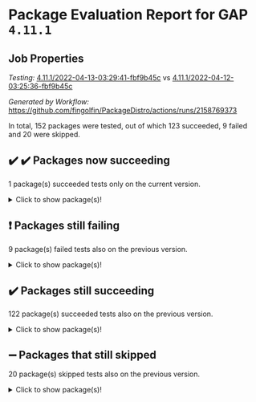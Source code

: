 # Package Evaluation Report for GAP `4.11.1`

## Job Properties

*Testing:* [4.11.1/2022-04-13-03:29:41-fbf9b45c](https://github.com/fingolfin/PackageDistro/blob/data/reports/4.11.1/2022-04-13-03:29:41-fbf9b45c) vs [4.11.1/2022-04-12-03:25:36-fbf9b45c](https://github.com/fingolfin/PackageDistro/blob/data/reports/4.11.1/2022-04-12-03:25:36-fbf9b45c)

*Generated by Workflow:* https://github.com/fingolfin/PackageDistro/actions/runs/2158769373

In total, 152 packages were tested, out of which 123 succeeded, 9 failed and 20 were skipped.

## :heavy_check_mark: :heavy_check_mark: Packages now succeeding

1 package(s) succeeded tests only on the current version.<details> <summary>Click to show package(s)!</summary>

- semigroups 4.0.0 [(success)](https://github.com/fingolfin/PackageDistro/runs/6000935598?check_suite_focus=true) vs semigroups 4.0.0 [(failure)](https://github.com/fingolfin/PackageDistro/runs/5983318366?check_suite_focus=true) <br>
</details>

## :exclamation: Packages still failing

9 package(s) failed tests also on the previous version.<details> <summary>Click to show package(s)!</summary>

- fining 1.4.1 [(failure)](https://github.com/fingolfin/PackageDistro/runs/6000932089?check_suite_focus=true)<br>
- francy 1.2.4 [(failure)](https://github.com/fingolfin/PackageDistro/runs/6000932319?check_suite_focus=true)<br>
- hap 1.38 [(failure)](https://github.com/fingolfin/PackageDistro/runs/6000932915?check_suite_focus=true)<br>
- normalizinterface 1.3.2 [(failure)](https://github.com/fingolfin/PackageDistro/runs/6000934375?check_suite_focus=true)<br>
- packagemanager 1.2 [(failure)](https://github.com/fingolfin/PackageDistro/runs/6000934582?check_suite_focus=true)<br>
- recog 1.3.2 [(failure)](https://github.com/fingolfin/PackageDistro/runs/6000935246?check_suite_focus=true)<br>
- transgrp 3.6.1 [(failure)](https://github.com/fingolfin/PackageDistro/runs/6000936452?check_suite_focus=true)<br>
- unitlib 4.0.0 [(failure)](https://github.com/fingolfin/PackageDistro/runs/6000936611?check_suite_focus=true)<br>
- yangbaxter 0.9.0 [(failure)](https://github.com/fingolfin/PackageDistro/runs/6000936956?check_suite_focus=true)<br>
</details>

## :heavy_check_mark: Packages still succeeding

122 package(s) succeeded tests also on the previous version.<details> <summary>Click to show package(s)!</summary>

- ace 5.4 [(success)](https://github.com/fingolfin/PackageDistro/runs/6000930293?check_suite_focus=true)<br>
- aclib 1.3.2 [(success)](https://github.com/fingolfin/PackageDistro/runs/6000930341?check_suite_focus=true)<br>
- agt 0.2 [(success)](https://github.com/fingolfin/PackageDistro/runs/6000930389?check_suite_focus=true)<br>
- alnuth 3.2.1 [(success)](https://github.com/fingolfin/PackageDistro/runs/6000930443?check_suite_focus=true)<br>
- anupq 3.2.6 [(success)](https://github.com/fingolfin/PackageDistro/runs/6000930484?check_suite_focus=true)<br>
- atlasrep 2.1.2 [(success)](https://github.com/fingolfin/PackageDistro/runs/6000930564?check_suite_focus=true)<br>
- autodoc 2022.03.10 [(success)](https://github.com/fingolfin/PackageDistro/runs/6000930655?check_suite_focus=true)<br>
- automata 1.15 [(success)](https://github.com/fingolfin/PackageDistro/runs/6000930767?check_suite_focus=true)<br>
- automgrp 1.3.2 [(success)](https://github.com/fingolfin/PackageDistro/runs/6000930840?check_suite_focus=true)<br>
- autpgrp 1.10.2 [(success)](https://github.com/fingolfin/PackageDistro/runs/6000930916?check_suite_focus=true)<br>
- cap 2022.04-01 [(success)](https://github.com/fingolfin/PackageDistro/runs/6000930980?check_suite_focus=true)<br>
- caratinterface 2.3.3 [(success)](https://github.com/fingolfin/PackageDistro/runs/6000931035?check_suite_focus=true)<br>
- cddinterface 2020.06.24 [(success)](https://github.com/fingolfin/PackageDistro/runs/6000931079?check_suite_focus=true)<br>
- circle 1.6.4 [(success)](https://github.com/fingolfin/PackageDistro/runs/6000931118?check_suite_focus=true)<br>
- cohomolo 1.6.10 [(success)](https://github.com/fingolfin/PackageDistro/runs/6000931179?check_suite_focus=true)<br>
- congruence 1.2.3 [(success)](https://github.com/fingolfin/PackageDistro/runs/6000931228?check_suite_focus=true)<br>
- corelg 1.56 [(success)](https://github.com/fingolfin/PackageDistro/runs/6000931270?check_suite_focus=true)<br>
- crime 1.6 [(success)](https://github.com/fingolfin/PackageDistro/runs/6000931313?check_suite_focus=true)<br>
- crisp 1.4.5 [(success)](https://github.com/fingolfin/PackageDistro/runs/6000931358?check_suite_focus=true)<br>
- crypting 0.10 [(success)](https://github.com/fingolfin/PackageDistro/runs/6000931416?check_suite_focus=true)<br>
- cryst 4.1.24 [(success)](https://github.com/fingolfin/PackageDistro/runs/6000931458?check_suite_focus=true)<br>
- crystcat 1.1.9 [(success)](https://github.com/fingolfin/PackageDistro/runs/6000931509?check_suite_focus=true)<br>
- ctbllib 1.3.3 [(success)](https://github.com/fingolfin/PackageDistro/runs/6000931552?check_suite_focus=true)<br>
- cubefree 1.19 [(success)](https://github.com/fingolfin/PackageDistro/runs/6000931587?check_suite_focus=true)<br>
- curlinterface 2.2.2 [(success)](https://github.com/fingolfin/PackageDistro/runs/6000931619?check_suite_focus=true)<br>
- cvec 2.7.5 [(success)](https://github.com/fingolfin/PackageDistro/runs/6000931650?check_suite_focus=true)<br>
- datastructures 0.2.7 [(success)](https://github.com/fingolfin/PackageDistro/runs/6000931694?check_suite_focus=true)<br>
- deepthought 1.0.5 [(success)](https://github.com/fingolfin/PackageDistro/runs/6000931734?check_suite_focus=true)<br>
- design 1.7 [(success)](https://github.com/fingolfin/PackageDistro/runs/6000931770?check_suite_focus=true)<br>
- difsets 2.3.1 [(success)](https://github.com/fingolfin/PackageDistro/runs/6000931810?check_suite_focus=true)<br>
- digraphs 1.5.2 [(success)](https://github.com/fingolfin/PackageDistro/runs/6000931845?check_suite_focus=true)<br>
- edim 1.3.5 [(success)](https://github.com/fingolfin/PackageDistro/runs/6000931880?check_suite_focus=true)<br>
- example 4.3.0 [(success)](https://github.com/fingolfin/PackageDistro/runs/6000931900?check_suite_focus=true)<br>
- factint 1.6.3 [(success)](https://github.com/fingolfin/PackageDistro/runs/6000931967?check_suite_focus=true)<br>
- ferret 1.0.7 [(success)](https://github.com/fingolfin/PackageDistro/runs/6000932008?check_suite_focus=true)<br>
- fga 1.4.0 [(success)](https://github.com/fingolfin/PackageDistro/runs/6000932052?check_suite_focus=true)<br>
- float 1.0.3 [(success)](https://github.com/fingolfin/PackageDistro/runs/6000932130?check_suite_focus=true)<br>
- format 1.4.3 [(success)](https://github.com/fingolfin/PackageDistro/runs/6000932163?check_suite_focus=true)<br>
- forms 1.2.7 [(success)](https://github.com/fingolfin/PackageDistro/runs/6000932199?check_suite_focus=true)<br>
- fplsa 1.2.5 [(success)](https://github.com/fingolfin/PackageDistro/runs/6000932229?check_suite_focus=true)<br>
- fr 2.4.8 [(success)](https://github.com/fingolfin/PackageDistro/runs/6000932269?check_suite_focus=true)<br>
- fwtree 1.3 [(success)](https://github.com/fingolfin/PackageDistro/runs/6000932373?check_suite_focus=true)<br>
- gbnp 1.0.5 [(success)](https://github.com/fingolfin/PackageDistro/runs/6000932489?check_suite_focus=true)<br>
- generalizedmorphismsforcap 2022.03-03 [(success)](https://github.com/fingolfin/PackageDistro/runs/6000932547?check_suite_focus=true)<br>
- genss 1.6.6 [(success)](https://github.com/fingolfin/PackageDistro/runs/6000932581?check_suite_focus=true)<br>
- gradedringforhomalg 2022.03-01 [(success)](https://github.com/fingolfin/PackageDistro/runs/6000932621?check_suite_focus=true)<br>
- grape 4.8.5 [(success)](https://github.com/fingolfin/PackageDistro/runs/6000932665?check_suite_focus=true)<br>
- groupoids 1.69 [(success)](https://github.com/fingolfin/PackageDistro/runs/6000932715?check_suite_focus=true)<br>
- grpconst 2.6.2 [(success)](https://github.com/fingolfin/PackageDistro/runs/6000932761?check_suite_focus=true)<br>
- guarana 0.96.3 [(success)](https://github.com/fingolfin/PackageDistro/runs/6000932820?check_suite_focus=true)<br>
- guava 3.15 [(success)](https://github.com/fingolfin/PackageDistro/runs/6000932877?check_suite_focus=true)<br>
- hapcryst 0.1.14 [(success)](https://github.com/fingolfin/PackageDistro/runs/6000932979?check_suite_focus=true)<br>
- hecke 1.5.3 [(success)](https://github.com/fingolfin/PackageDistro/runs/6000933018?check_suite_focus=true)<br>
- help 3.5 [(success)](https://github.com/fingolfin/PackageDistro/runs/6000933061?check_suite_focus=true)<br>
- idrel 2.43 [(success)](https://github.com/fingolfin/PackageDistro/runs/6000933103?check_suite_focus=true)<br>
- images 1.3.1 [(success)](https://github.com/fingolfin/PackageDistro/runs/6000933138?check_suite_focus=true)<br>
- intpic 0.2.4 [(success)](https://github.com/fingolfin/PackageDistro/runs/6000933195?check_suite_focus=true)<br>
- io 4.7.2 [(success)](https://github.com/fingolfin/PackageDistro/runs/6000933240?check_suite_focus=true)<br>
- irredsol 1.4.3 [(success)](https://github.com/fingolfin/PackageDistro/runs/6000933289?check_suite_focus=true)<br>
- json 2.1.0 [(success)](https://github.com/fingolfin/PackageDistro/runs/6000933331?check_suite_focus=true)<br>
- jupyterkernel 1.4.1 [(success)](https://github.com/fingolfin/PackageDistro/runs/6000933382?check_suite_focus=true)<br>
- jupyterviz 1.5.1 [(success)](https://github.com/fingolfin/PackageDistro/runs/6000933439?check_suite_focus=true)<br>
- kan 1.34 [(success)](https://github.com/fingolfin/PackageDistro/runs/6000933482?check_suite_focus=true)<br>
- kbmag 1.5.9 [(success)](https://github.com/fingolfin/PackageDistro/runs/6000933523?check_suite_focus=true)<br>
- laguna 3.9.4 [(success)](https://github.com/fingolfin/PackageDistro/runs/6000933596?check_suite_focus=true)<br>
- liealgdb 2.2.1 [(success)](https://github.com/fingolfin/PackageDistro/runs/6000933644?check_suite_focus=true)<br>
- liepring 1.9.2 [(success)](https://github.com/fingolfin/PackageDistro/runs/6000933695?check_suite_focus=true)<br>
- liering 2.4.2 [(success)](https://github.com/fingolfin/PackageDistro/runs/6000933746?check_suite_focus=true)<br>
- linearalgebraforcap 2022.04-01 [(success)](https://github.com/fingolfin/PackageDistro/runs/6000933797?check_suite_focus=true)<br>
- loops 3.4.1 [(success)](https://github.com/fingolfin/PackageDistro/runs/6000933841?check_suite_focus=true)<br>
- lpres 1.0.3 [(success)](https://github.com/fingolfin/PackageDistro/runs/6000933898?check_suite_focus=true)<br>
- majoranaalgebras 1.4 [(success)](https://github.com/fingolfin/PackageDistro/runs/6000933941?check_suite_focus=true)<br>
- mapclass 1.4.5 [(success)](https://github.com/fingolfin/PackageDistro/runs/6000933984?check_suite_focus=true)<br>
- matgrp 0.64 [(success)](https://github.com/fingolfin/PackageDistro/runs/6000934026?check_suite_focus=true)<br>
- modisom 2.5.1 [(success)](https://github.com/fingolfin/PackageDistro/runs/6000934079?check_suite_focus=true)<br>
- modulepresentationsforcap 2022.03-02 [(success)](https://github.com/fingolfin/PackageDistro/runs/6000934129?check_suite_focus=true)<br>
- monoidalcategories 2022.03-02 [(success)](https://github.com/fingolfin/PackageDistro/runs/6000934185?check_suite_focus=true)<br>
- nconvex 2020.11-04 [(success)](https://github.com/fingolfin/PackageDistro/runs/6000934238?check_suite_focus=true)<br>
- nilmat 1.4.1 [(success)](https://github.com/fingolfin/PackageDistro/runs/6000934285?check_suite_focus=true)<br>
- nock 1.5 [(success)](https://github.com/fingolfin/PackageDistro/runs/6000934336?check_suite_focus=true)<br>
- nq 2.5.8 [(success)](https://github.com/fingolfin/PackageDistro/runs/6000934419?check_suite_focus=true)<br>
- numericalsgps 1.3.0 [(success)](https://github.com/fingolfin/PackageDistro/runs/6000934457?check_suite_focus=true)<br>
- openmath 11.5.0 [(success)](https://github.com/fingolfin/PackageDistro/runs/6000934498?check_suite_focus=true)<br>
- orb 4.8.4 [(success)](https://github.com/fingolfin/PackageDistro/runs/6000934535?check_suite_focus=true)<br>
- patternclass 2.4.2 [(success)](https://github.com/fingolfin/PackageDistro/runs/6000934625?check_suite_focus=true)<br>
- permut 2.0.4 [(success)](https://github.com/fingolfin/PackageDistro/runs/6000934672?check_suite_focus=true)<br>
- polenta 1.3.10 [(success)](https://github.com/fingolfin/PackageDistro/runs/6000934711?check_suite_focus=true)<br>
- polymaking 0.8.6 [(success)](https://github.com/fingolfin/PackageDistro/runs/6000934770?check_suite_focus=true)<br>
- primgrp 3.4.1 [(success)](https://github.com/fingolfin/PackageDistro/runs/6000934814?check_suite_focus=true)<br>
- profiling 2.5.0 [(success)](https://github.com/fingolfin/PackageDistro/runs/6000934865?check_suite_focus=true)<br>
- qpa 1.33 [(success)](https://github.com/fingolfin/PackageDistro/runs/6000934929?check_suite_focus=true)<br>
- quagroup 1.8.3 [(success)](https://github.com/fingolfin/PackageDistro/runs/6000934984?check_suite_focus=true)<br>
- radiroot 2.9 [(success)](https://github.com/fingolfin/PackageDistro/runs/6000935050?check_suite_focus=true)<br>
- rcwa 4.6.4 [(success)](https://github.com/fingolfin/PackageDistro/runs/6000935124?check_suite_focus=true)<br>
- rds 1.8 [(success)](https://github.com/fingolfin/PackageDistro/runs/6000935186?check_suite_focus=true)<br>
- repndecomp 1.2.1 [(success)](https://github.com/fingolfin/PackageDistro/runs/6000935306?check_suite_focus=true)<br>
- repsn 3.1.0 [(success)](https://github.com/fingolfin/PackageDistro/runs/6000935384?check_suite_focus=true)<br>
- resclasses 4.7.2 [(success)](https://github.com/fingolfin/PackageDistro/runs/6000935450?check_suite_focus=true)<br>
- scscp 2.3.1 [(success)](https://github.com/fingolfin/PackageDistro/runs/6000935528?check_suite_focus=true)<br>
- sglppow 2.2 [(success)](https://github.com/fingolfin/PackageDistro/runs/6000935667?check_suite_focus=true)<br>
- sgpviz 0.999.5 [(success)](https://github.com/fingolfin/PackageDistro/runs/6000935741?check_suite_focus=true)<br>
- simpcomp 2.1.14 [(success)](https://github.com/fingolfin/PackageDistro/runs/6000935786?check_suite_focus=true)<br>
- singular 2020.12.18 [(success)](https://github.com/fingolfin/PackageDistro/runs/6000935827?check_suite_focus=true)<br>
- sla 1.5.3 [(success)](https://github.com/fingolfin/PackageDistro/runs/6000935888?check_suite_focus=true)<br>
- smallgrp 1.5 [(success)](https://github.com/fingolfin/PackageDistro/runs/6000935942?check_suite_focus=true)<br>
- smallsemi 0.6.13 [(success)](https://github.com/fingolfin/PackageDistro/runs/6000935983?check_suite_focus=true)<br>
- sonata 2.9.3 [(success)](https://github.com/fingolfin/PackageDistro/runs/6000936035?check_suite_focus=true)<br>
- sophus 1.25 [(success)](https://github.com/fingolfin/PackageDistro/runs/6000936096?check_suite_focus=true)<br>
- spinsym 1.5.2 [(success)](https://github.com/fingolfin/PackageDistro/runs/6000936142?check_suite_focus=true)<br>
- symbcompcc 1.3.2 [(success)](https://github.com/fingolfin/PackageDistro/runs/6000936223?check_suite_focus=true)<br>
- thelma 1.3 [(success)](https://github.com/fingolfin/PackageDistro/runs/6000936286?check_suite_focus=true)<br>
- tomlib 1.2.9 [(success)](https://github.com/fingolfin/PackageDistro/runs/6000936341?check_suite_focus=true)<br>
- toric 1.9.5 [(success)](https://github.com/fingolfin/PackageDistro/runs/6000936401?check_suite_focus=true)<br>
- ugaly 4.0.2 [(success)](https://github.com/fingolfin/PackageDistro/runs/6000936511?check_suite_focus=true)<br>
- unipot 1.5 [(success)](https://github.com/fingolfin/PackageDistro/runs/6000936559?check_suite_focus=true)<br>
- utils 0.72 [(success)](https://github.com/fingolfin/PackageDistro/runs/6000936651?check_suite_focus=true)<br>
- uuid 0.7 [(success)](https://github.com/fingolfin/PackageDistro/runs/6000936691?check_suite_focus=true)<br>
- walrus 0.9991 [(success)](https://github.com/fingolfin/PackageDistro/runs/6000936749?check_suite_focus=true)<br>
- wedderga 4.10.1 [(success)](https://github.com/fingolfin/PackageDistro/runs/6000936807?check_suite_focus=true)<br>
- xmod 2.86 [(success)](https://github.com/fingolfin/PackageDistro/runs/6000936848?check_suite_focus=true)<br>
- xmodalg 1.18 [(success)](https://github.com/fingolfin/PackageDistro/runs/6000936906?check_suite_focus=true)<br>
- zeromqinterface 0.13 [(success)](https://github.com/fingolfin/PackageDistro/runs/6000937006?check_suite_focus=true)<br>
</details>

## :heavy_minus_sign: Packages that still skipped

20 package(s) skipped tests also on the previous version.<details> <summary>Click to show package(s)!</summary>

- 4ti2interface 2022.03-01 [(skipped)](https://github.com/fingolfin/PackageDistro/runs/6000887044?check_suite_focus=true)<br>
- browse 1.8.14 [(skipped)](https://github.com/fingolfin/PackageDistro/runs/6000887044?check_suite_focus=true)<br>
- examplesforhomalg 2022.03-01 [(skipped)](https://github.com/fingolfin/PackageDistro/runs/6000887044?check_suite_focus=true)<br>
- gapdoc 1.6.5 [(skipped)](https://github.com/fingolfin/PackageDistro/runs/6000887044?check_suite_focus=true)<br>
- gauss 2022.03-01 [(skipped)](https://github.com/fingolfin/PackageDistro/runs/6000887044?check_suite_focus=true)<br>
- gaussforhomalg 2022.03-01 [(skipped)](https://github.com/fingolfin/PackageDistro/runs/6000887044?check_suite_focus=true)<br>
- gradedmodules 2022.03-01 [(skipped)](https://github.com/fingolfin/PackageDistro/runs/6000887044?check_suite_focus=true)<br>
- homalg 2022.03-01 [(skipped)](https://github.com/fingolfin/PackageDistro/runs/6000887044?check_suite_focus=true)<br>
- homalgtocas 2022.03-01 [(skipped)](https://github.com/fingolfin/PackageDistro/runs/6000887044?check_suite_focus=true)<br>
- io_forhomalg 2022.03-01 [(skipped)](https://github.com/fingolfin/PackageDistro/runs/6000887044?check_suite_focus=true)<br>
- itc 1.5.1 [(skipped)](https://github.com/fingolfin/PackageDistro/runs/6000887044?check_suite_focus=true)<br>
- localizeringforhomalg 2022.03-01 [(skipped)](https://github.com/fingolfin/PackageDistro/runs/6000887044?check_suite_focus=true)<br>
- matricesforhomalg 2022.03-02 [(skipped)](https://github.com/fingolfin/PackageDistro/runs/6000887044?check_suite_focus=true)<br>
- modules 2022.03-01 [(skipped)](https://github.com/fingolfin/PackageDistro/runs/6000887044?check_suite_focus=true)<br>
- polycyclic 2.16 [(skipped)](https://github.com/fingolfin/PackageDistro/runs/6000887044?check_suite_focus=true)<br>
- ringsforhomalg 2022.03-01 [(skipped)](https://github.com/fingolfin/PackageDistro/runs/6000887044?check_suite_focus=true)<br>
- sco 2022.03-01 [(skipped)](https://github.com/fingolfin/PackageDistro/runs/6000887044?check_suite_focus=true)<br>
- toolsforhomalg 2022.04-01 [(skipped)](https://github.com/fingolfin/PackageDistro/runs/6000887044?check_suite_focus=true)<br>
- toricvarieties 2022.03.23 [(skipped)](https://github.com/fingolfin/PackageDistro/runs/6000887044?check_suite_focus=true)<br>
- xgap 4.31 [(skipped)](https://github.com/fingolfin/PackageDistro/runs/6000887044?check_suite_focus=true)<br>
</details>

